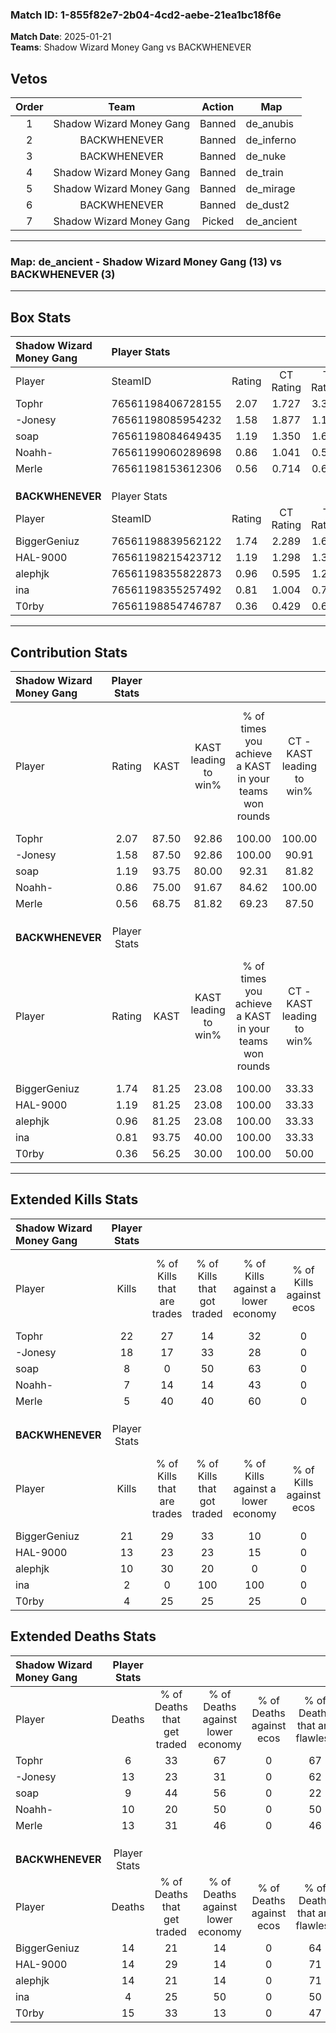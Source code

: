 ### Match ID: 1-855f82e7-2b04-4cd2-aebe-21ea1bc18f6e  
**Match Date**: 2025-01-21  
**Teams**: Shadow Wizard Money Gang vs BACKWHENEVER  

## Vetos  

| Order | Team | Action | Map |
| :---: | :--: | :----: | --- |
| 1 | Shadow Wizard Money Gang | Banned | de_anubis |
| 2 | BACKWHENEVER | Banned | de_inferno |
| 3 | BACKWHENEVER | Banned | de_nuke |
| 4 | Shadow Wizard Money Gang | Banned | de_train |
| 5 | Shadow Wizard Money Gang | Banned | de_mirage |
| 6 | BACKWHENEVER | Banned | de_dust2 |
| 7 | Shadow Wizard Money Gang | Picked | de_ancient |

---  

### **Map**: de_ancient - Shadow Wizard Money Gang (13) vs BACKWHENEVER (3)  
---  

## Box Stats  

| **Shadow Wizard Money Gang** | Player Stats      |        |           |          |       |       |       |         |        |      |     |
| :- | :- | :-: | :-: | :-: | :-: | :-: | :-: | :-: | :-: | :-: | :-: |
| Player                       | SteamID           | Rating | CT Rating | T Rating | KAST  |  ADR  | Kills | Assists | Deaths | K/D  | HS% |
| Tophr                        | 76561198406728155 |  2.07  |   1.727   |  3.349   | 87.50 | 107.9 |  22   |    5    |   6    | 3.67 | 54  |
| -Jonesy                      | 76561198085954232 |  1.58  |   1.877   |  1.110   | 87.50 | 102.1 |  18   |    3    |   13   | 1.38 | 50  |
| soap                         | 76561198084649435 |  1.19  |   1.350   |  1.683   | 93.75 | 82.4  |   8   |    8    |   9    | 0.89 | 62  |
| Noahh-                       | 76561199060289698 |  0.86  |   1.041   |  0.595   | 75.00 | 51.6  |   7   |    7    |   10   | 0.70 | 57  |
| Merle                        | 76561198153612306 |  0.56  |   0.714   |  0.637   | 68.75 | 42.2  |   5   |    4    |   13   | 0.38 | 20  |
|                              |                   |        |           |          |       |       |       |         |        |      |     |
|                              |                   |        |           |          |       |       |       |         |        |      |     |
|                              |                   |        |           |          |       |       |       |         |        |      |     |
| **BACKWHENEVER**             | Player Stats      |        |           |          |       |       |       |         |        |      |     |
| Player                       | SteamID           | Rating | CT Rating | T Rating | KAST  |  ADR  | Kills | Assists | Deaths | K/D  | HS% |
| BiggerGeniuz                 | 76561198839562122 |  1.74  |   2.289   |  1.690   | 81.25 | 124.4 |  21   |    3    |   14   | 1.50 | 66  |
| HAL-9000                     | 76561198215423712 |  1.19  |   1.298   |  1.336   | 81.25 | 90.6  |  13   |    2    |   14   | 0.93 | 46  |
| alephjk                      | 76561198355822873 |  0.96  |   0.595   |  1.228   | 81.25 | 69.6  |  10   |    2    |   14   | 0.71 | 30  |
| ina                          | 76561198355257492 |  0.81  |   1.004   |  0.791   | 93.75 | 24.0  |   2   |    2    |   4    | 0.50 | 100 |
| T0rby                        | 76561198854746787 |  0.36  |   0.429   |  0.622   | 56.25 | 44.3  |   4   |    5    |   15   | 0.27 | 75  |
---  

## Contribution Stats  

| **Shadow Wizard Money Gang** | Player Stats |       |                      |                                                        |                           |                                                             |                          |                                                            |
| :- | :-: | :-: | :-: | :-: | :-: | :-: | :-: | :-: |
| Player                       |    Rating    | KAST  | KAST leading to win% | % of times you achieve a KAST in your teams won rounds | CT - KAST leading to win% | CT - % of times you achieve a KAST in your teams won rounds | T - KAST leading to win% | T - % of times you achieve a KAST in your teams won rounds |
| Tophr                        |     2.07     | 87.50 |        92.86         |                         100.00                         |          100.00           |                           100.00                            |          75.00           |                           100.00                           |
| -Jonesy                      |     1.58     | 87.50 |        92.86         |                         100.00                         |           90.91           |                           100.00                            |          100.00          |                           100.00                           |
| soap                         |     1.19     | 93.75 |        80.00         |                         92.31                          |           81.82           |                            90.00                            |          75.00           |                           100.00                           |
| Noahh-                       |     0.86     | 75.00 |        91.67         |                         84.62                          |          100.00           |                            90.00                            |          66.67           |                           66.67                            |
| Merle                        |     0.56     | 68.75 |        81.82         |                         69.23                          |           87.50           |                            70.00                            |          66.67           |                           66.67                            |
|                              |              |       |                      |                                                        |                           |                                                             |                          |                                                            |
|                              |              |       |                      |                                                        |                           |                                                             |                          |                                                            |
|                              |              |       |                      |                                                        |                           |                                                             |                          |                                                            |
| **BACKWHENEVER**             | Player Stats |       |                      |                                                        |                           |                                                             |                          |                                                            |
| Player                       |    Rating    | KAST  | KAST leading to win% | % of times you achieve a KAST in your teams won rounds | CT - KAST leading to win% | CT - % of times you achieve a KAST in your teams won rounds | T - KAST leading to win% | T - % of times you achieve a KAST in your teams won rounds |
| BiggerGeniuz                 |     1.74     | 81.25 |        23.08         |                         100.00                         |           33.33           |                           100.00                            |          20.00           |                           100.00                           |
| HAL-9000                     |     1.19     | 81.25 |        23.08         |                         100.00                         |           33.33           |                           100.00                            |          20.00           |                           100.00                           |
| alephjk                      |     0.96     | 81.25 |        23.08         |                         100.00                         |           33.33           |                           100.00                            |          20.00           |                           100.00                           |
| ina                          |     0.81     | 93.75 |        40.00         |                         100.00                         |           33.33           |                           100.00                            |          50.00           |                           100.00                           |
| T0rby                        |     0.36     | 56.25 |        30.00         |                         100.00                         |           50.00           |                           100.00                            |          25.00           |                           100.00                           |
---  

## Extended Kills Stats  

| **Shadow Wizard Money Gang** | Player Stats |                            |                            |                                    |                         |                              |                                 |                                       |                    |           |
| :- | :-: | :-: | :-: | :-: | :-: | :-: | :-: | :-: | :-: | :-: |
| Player                       |    Kills     | % of Kills that are trades | % of Kills that got traded | % of Kills against a lower economy | % of Kills against ecos | % of Kills that are flawless | % of Kills that are close duels | % of Kills that are assisted by flash | Pistol Round Kills | AWP Kills |
| Tophr                        |      22      |             27             |             14             |                 32                 |            0            |              68              |                0                |                   0                   |         7          |     0     |
| -Jonesy                      |      18      |             17             |             33             |                 28                 |            0            |              61              |               11                |                  17                   |         1          |     0     |
| soap                         |      8       |             0              |             50             |                 63                 |            0            |              63              |                0                |                  13                   |         0          |     0     |
| Noahh-                       |      7       |             14             |             14             |                 43                 |            0            |              71              |                0                |                   0                   |         1          |     0     |
| Merle                        |      5       |             40             |             40             |                 60                 |            0            |              60              |                0                |                   0                   |         0          |     0     |
|                              |              |                            |                            |                                    |                         |                              |                                 |                                       |                    |           |
|                              |              |                            |                            |                                    |                         |                              |                                 |                                       |                    |           |
|                              |              |                            |                            |                                    |                         |                              |                                 |                                       |                    |           |
| **BACKWHENEVER**             | Player Stats |                            |                            |                                    |                         |                              |                                 |                                       |                    |           |
| Player                       |    Kills     | % of Kills that are trades | % of Kills that got traded | % of Kills against a lower economy | % of Kills against ecos | % of Kills that are flawless | % of Kills that are close duels | % of Kills that are assisted by flash | Pistol Round Kills | AWP Kills |
| BiggerGeniuz                 |      21      |             29             |             33             |                 10                 |            0            |              52              |                0                |                   0                   |         3          |     0     |
| HAL-9000                     |      13      |             23             |             23             |                 15                 |            0            |              54              |                8                |                   8                   |         1          |     0     |
| alephjk                      |      10      |             30             |             20             |                 0                  |            0            |              50              |               10                |                   0                   |         1          |     0     |
| ina                          |      2       |             0              |            100             |                100                 |            0            |              0               |                0                |                   0                   |         0          |     0     |
| T0rby                        |      4       |             25             |             25             |                 25                 |            0            |              25              |                0                |                   0                   |         0          |     0     |
## Extended Deaths Stats  

| **Shadow Wizard Money Gang** | Player Stats |                             |                                   |                          |                               |                            |                           |               |
| :- | :-: | :-: | :-: | :-: | :-: | :-: | :-: | :-: |
| Player                       |    Deaths    | % of Deaths that get traded | % of Deaths against lower economy | % of Deaths against ecos | % of Deaths that are flawless | % of Deaths that are close | % of Deaths while blinded | Deaths to AWP |
| Tophr                        |      6       |             33              |                67                 |            0             |              67               |             0              |             0             |       0       |
| -Jonesy                      |      13      |             23              |                31                 |            0             |              62               |             0              |             8             |       0       |
| soap                         |      9       |             44              |                56                 |            0             |              22               |             0              |             0             |       0       |
| Noahh-                       |      10      |             20              |                50                 |            0             |              50               |             0              |             0             |       0       |
| Merle                        |      13      |             31              |                46                 |            0             |              46               |             15             |             0             |       0       |
|                              |              |                             |                                   |                          |                               |                            |                           |               |
|                              |              |                             |                                   |                          |                               |                            |                           |               |
|                              |              |                             |                                   |                          |                               |                            |                           |               |
| **BACKWHENEVER**             | Player Stats |                             |                                   |                          |                               |                            |                           |               |
| Player                       |    Deaths    | % of Deaths that get traded | % of Deaths against lower economy | % of Deaths against ecos | % of Deaths that are flawless | % of Deaths that are close | % of Deaths while blinded | Deaths to AWP |
| BiggerGeniuz                 |      14      |             21              |                14                 |            0             |              64               |             0              |             7             |       0       |
| HAL-9000                     |      14      |             29              |                14                 |            0             |              71               |             0              |             0             |       0       |
| alephjk                      |      14      |             21              |                14                 |            0             |              71               |             7              |             7             |       0       |
| ina                          |      4       |             25              |                50                 |            0             |              50               |             0              |             0             |       0       |
| T0rby                        |      15      |             33              |                13                 |            0             |              47               |             7              |            13             |       0       |
